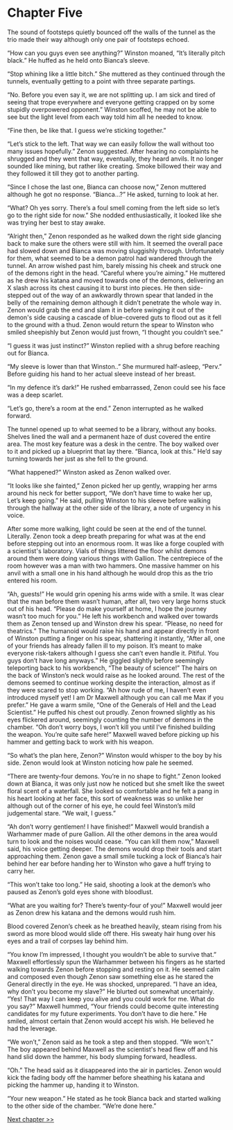 # Chapter Five

The sound of footsteps quietly bounced off the walls of the tunnel as the trio made their way although only one pair of footsteps echoed.

“How can you guys even see anything?” Winston moaned, “It’s literally pitch black.” He huffed as he held onto Bianca’s sleeve.

“Stop whining like a little bitch.” She muttered as they continued through the tunnels, eventually getting to a point with three separate partings.

“No. Before you even say it, we are not splitting up. I am sick and tired of seeing that trope everywhere and everyone getting crapped on by some stupidly overpowered opponent.” Winston scoffed, he may not be able to see but the light level from each way told him all he needed to know. 

“Fine then, be like that. I guess we’re sticking together.”

“Let’s stick to the left. That way we can easily follow the wall without too many issues hopefully.” Zenon suggested. After hearing no complaints he shrugged and they went that way, eventually, they heard anvils. It no longer sounded like mining, but rather like creating. Smoke billowed their way and they followed it till they got to another parting.

“Since I chose the last one, Bianca can choose now,” Zenon muttered although he got no response. “Bianca…?” He asked, turning to look at her.

“What? Oh yes sorry. There’s a foul smell coming from the left side so let’s go to the right side for now.” She nodded enthusiastically, it looked like she was trying her best to stay awake.

“Alright then,” Zenon responded as he walked down the right side glancing back to make sure the others were still with him. It seemed the overall pace had slowed down and Bianca was moving sluggishly through. Unfortunately for them, what seemed to be a demon patrol had wandered through the tunnel. An arrow wished past him, barely missing his cheek and struck one of the demons right in the head. “Careful where you’re aiming.” He muttered as he drew his katana and moved towards one of the demons, delivering an X slash across its chest causing it to burst into pieces. He then side-stepped out of the way of an awkwardly thrown spear that landed in the belly of the remaining demon although it didn’t penetrate the whole way in. Zenon would grab the end and slam it in before swinging it out of the demon's side causing a cascade of blue-covered guts to flood out as it fell to the ground with a thud. Zenon would return the spear to Winston who smiled sheepishly but Zenon would just frown, “I thought you couldn’t see.”

“I guess it was just instinct?” Winston replied with a shrug before reaching out for Bianca.

“My sleeve is lower than that Winston..” She murmured half-asleep, “Perv.” Before guiding his hand to her actual sleeve instead of her breast. 

“In my defence it’s dark!” He rushed embarrassed, Zenon could see his face was a deep scarlet.

“Let’s go, there’s a room at the end.” Zenon interrupted as he walked forward. 

The tunnel opened up to what seemed to be a library, without any books. Shelves lined the wall and a permanent haze of dust covered the entire area. The most key feature was a desk in the centre. The boy walked over to it and picked up a blueprint that lay there. “Bianca, look at this.” He’d say turning towards her just as she fell to the ground.

“What happened?” Winston asked as Zenon walked over.

“It looks like she fainted,” Zenon picked her up gently, wrapping her arms around his neck for better support, “We don’t have time to wake her up, Let’s keep going.” He said, pulling Winston to his sleeve before walking through the hallway at the other side of the library, a note of urgency in his voice. 

After some more walking, light could be seen at the end of the tunnel. Literally. Zenon took a deep breath preparing for what was at the end before stepping out into an enormous room. It was like a forge coupled with a scientist's laboratory. Vials of things littered the floor whilst demons around them were doing various things with Gallion. The centrepiece of the room however was a man with two hammers. One massive hammer on his anvil with a small one in his hand although he would drop this as the trio entered his room.

“Ah, guests!” He would grin opening his arms wide with a smile. It was clear that the man before them wasn’t human, after all, two very large horns stuck out of his head. “Please do make yourself at home, I hope the journey wasn’t too much for you.” He left his workbench and walked over towards them as Zenon tensed up and Winston drew his spear. “Please, no need for theatrics.” The humanoid would raise his hand and appear directly in front of Winston putting a finger on his spear, shattering it instantly, “After all, one of your friends has already fallen ill to my poison. It’s meant to make everyone risk-takers although I guess she can’t even handle it. Pitiful. You guys don’t have long anyways.” He giggled slightly before seemingly teleporting back to his workbench, “The beauty of science!” The hairs on the back of Winston’s neck would raise as he looked around. The rest of the demons seemed to continue working despite the interaction, almost as if they were scared to stop working. “Ah how rude of me, I haven’t even introduced myself yet! I am Dr Maxwell although you can call me Max if you prefer.” He gave a warm smile, “One of the Generals of Hell and the Lead Scientist.” He puffed his chest out proudly. Zenon frowned slightly as his eyes flickered around, seemingly counting the number of demons in the chamber. “Oh don’t worry boys, I won’t kill you until I’ve finished building the weapon. You’re quite safe here!” Maxwell waved before picking up his hammer and getting back to work with his weapon.

“So what’s the plan here, Zenon?” Winston would whisper to the boy by his side. Zenon would look at Winston noticing how pale he seemed.

“There are twenty-four demons. You’re in no shape to fight.” Zenon looked down at Bianca, it was only just now he noticed but she smelt like the sweet floral scent of a waterfall. She looked so comfortable and he felt a pang in his heart looking at her face, this sort of weakness was so unlike her although out of the corner of his eye, he could feel Winston’s mild judgemental stare. “We wait, I guess.”

“Ah don’t worry gentlemen! I have finished!” Maxwell would brandish a Warhammer made of pure Gallion. All the other demons in the area would turn to look and the noises would cease. “You can kill them now,” Maxwell said, his voice getting deeper. The demons would drop their tools and start approaching them. Zenon gave a small smile tucking a lock of Bianca’s hair behind her ear before handing her to Winston who gave a huff trying to carry her.

“This won’t take too long.” He said, shooting a look at the demon’s who paused as Zenon’s gold eyes shone with bloodlust.

“What are you waiting for? There’s twenty-four of you!” Maxwell would jeer as Zenon drew his katana and the demons would rush him. 

Blood covered Zenon’s cheek as he breathed heavily, steam rising from his sword as more blood would slide off there. His sweaty hair hung over his eyes and a trail of corpses lay behind him.

“You know I’m impressed, I thought you wouldn’t be able to survive that.” Maxwell effortlessly spun the Warhammer between his fingers as he started walking towards Zenon before stopping and resting on it. He seemed calm and composed even though Zenon saw something else as he stared the General directly in the eye. He was shocked, unprepared. “I have an idea, why don’t you become my slave?” He blurted out somewhat uncertainly. “Yes! That way I can keep you alive and you could work for me. What do you say?” Maxwell hummed, “Your friends could become quite interesting candidates for my future experiments. You don’t have to die here.” He smiled, almost certain that Zenon would accept his wish. He believed he had the leverage.

“We won’t,” Zenon said as he took a step and then stopped. “We won’t.” The boy appeared behind Maxwell as the scientist's head flew off and his hand slid down the hammer, his body slumping forward, headless.

“Oh.” The head said as it disappeared into the air in particles. Zenon would kick the fading body off the hammer before sheathing his katana and picking the hammer up, handing it to Winston. 

“Your new weapon.” He stated as he took Bianca back and started walking to the other side of the chamber. “We’re done here.”

[Next chapter >>](<Chapter 6.md>)
